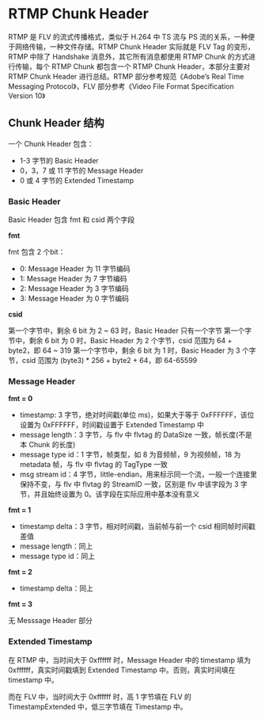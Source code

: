 # RTMP Chunk Header

RTMP 是 FLV 的流式传播格式，类似于 H.264 中 TS 流与 PS 流的关系，一种便于网络传输，一种文件存储。RTMP Chunk Header 实际就是 FLV Tag 的变形，RTMP 中除了 Handshake 消息外，其它所有消息都使用 RTMP Chunk 的方式进行传输，每个 RTMP Chunk 都包含一个 RTMP Chunk Header，本部分主要对 RTMP Chunk Header 进行总结。RTMP 部分参考规范《Adobe’s Real Time Messaging Protocol》，FLV 部分参考《Video File Format Specification Version 10》

## Chunk Header 结构

一个 Chunk Header 包含：

- 1-3 字节的 Basic Header
- 0，3，7 或 11 字节的 Message Header
- 0 或 4 字节的 Extended Timestamp

### Basic Header

Basic Header 包含 fmt 和 csid 两个字段

**fmt**

fmt 包含 2 个bit：

- 0: Message Header 为 11 字节编码
- 1: Message Header 为 7 字节编码
- 2: Message Header 为 3 字节编码
- 3: Message Header 为 0 字节编码

**csid**

第一个字节中，剩余 6 bit 为 2 ~ 63 时，Basic Header 只有一个字节
第一个字节中，剩余 6 bit 为 0 时，Basic Header 为 2 个字节，csid 范围为 64 + byte2，即 64 ~ 319
第一个字节中，剩余 6 bit 为 1 时，Basic Header 为 3 个字节，csid 范围为 (byte3) * 256 + byte2 + 64，即 64-65599

### Message Header

**fmt = 0**

- timestamp: 3 字节，绝对时间戳(单位 ms)，如果大于等于 0xFFFFFF，该位设置为 0xFFFFFF，时间戳设置于 Extended Timestamp 中
- message length：3 字节，与 flv 中 flvtag 的 DataSize 一致，帧长度(不是本 Chunk 的长度)
- message type id：1 字节，帧类型，如 8 为音频帧，9 为视频帧，18 为 metadata 帧，与 flv 中 flvtag 的 TagType 一致
- msg stream id：4 字节，little-endian，用来标示同一个流，一般一个连接里保持不变，与 flv 中 flvtag 的 StreamID 一致，区别是 flv 中该字段为 3 字节，并且始终设置为 0。该字段在实际应用中基本没有意义

**fmt = 1**

- timestamp delta：3 字节，相对时间戳，当前帧与前一个 csid 相同帧时间戳差值
- message length：同上
- message type id：同上

**fmt = 2**

- timestamp delta：同上

**fmt = 3**

无 Messsage Header 部分

### Extended Timestamp

在 RTMP 中，当时间大于 0xffffff 时，Message Header 中的 timestamp 填为 0xffffff，真实时间戳填到 Extended Timestamp 中。否则，真实时间填在 timestamp 中。

而在 FLV 中，当时间大于 0xffffff 时，高 1 字节填在 FLV 的 TimestampExtended 中，低三字节填在 Timestamp 中。
